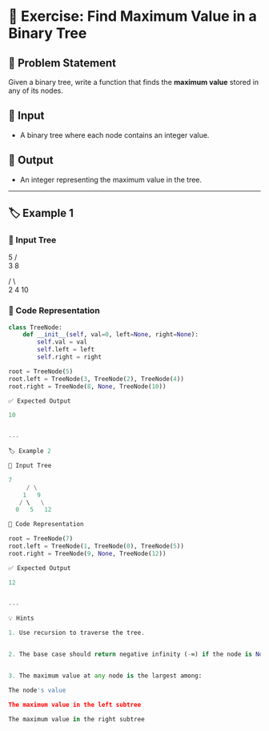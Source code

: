 # 🌳 Exercise: Find Maximum Value in a Binary Tree  

## 📌 Problem Statement  
Given a binary tree, write a function that finds the **maximum value** stored in any of its nodes.  

## 🔹 Input  
- A binary tree where each node contains an integer value.  

## 🔹 Output  
- An integer representing the maximum value in the tree.  

---

## 🏷️ Example 1  

### 🎯 Input Tree

5
 / \
3   8

/ \   
2   4   10

### 🔹 Code Representation  
```python
class TreeNode:
    def __init__(self, val=0, left=None, right=None):
        self.val = val
        self.left = left
        self.right = right

root = TreeNode(5)
root.left = TreeNode(3, TreeNode(2), TreeNode(4))
root.right = TreeNode(8, None, TreeNode(10))

✅ Expected Output

10


---

🏷️ Example 2

🎯 Input Tree

7
     / \
    1   9
   / \   \
  0   5   12

🔹 Code Representation

root = TreeNode(7)
root.left = TreeNode(1, TreeNode(0), TreeNode(5))
root.right = TreeNode(9, None, TreeNode(12))

✅ Expected Output

12


---

💡 Hints

1. Use recursion to traverse the tree.


2. The base case should return negative infinity (-∞) if the node is None.


3. The maximum value at any node is the largest among:

The node's value

The maximum value in the left subtree

The maximum value in the right subtree
